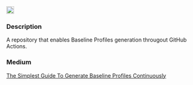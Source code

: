 <img alt="Badge" height="20px" src="https://androidweekly.net/issues/issue-547/badge">

### Description

A repository that enables Baseline Profiles generation througout GitHub Actions.

### Medium

[The Simplest Guide To Generate Baseline Profiles Continuously](https://roliveiravictor.medium.com/baseline-profiles-github-actions-ce8bc6858bb3)
